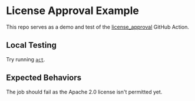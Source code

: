 # License Approval Example

This repo serves as a demo and test of the [license_approval](https://github.com/ralexander-phi/license_approval) GitHub Action.

## Local Testing

Try running [`act`](https://github.com/nektos/act).

## Expected Behaviors

The job should fail as the Apache 2.0 license isn't permitted yet.

